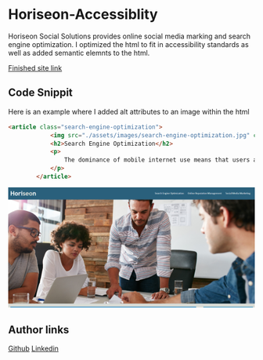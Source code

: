 # Horiseon-Accessiblity

Horiseon Social Solutions provides online social media marking and search engine optimization. I optimized the html to fit in accessibility standards as well as added semantic elemnts to the html. 

[Finished site link](https://mattjgatsby.github.io/horiseon-accessibility/)

## Code Snippit
Here is an example where I added alt attributes to an image within the html
``` html
<article class="search-engine-optimization">
            <img src="./assets/images/search-engine-optimization.jpg" class="float-left" alt="Office supplies on desk" />
            <h2>Search Engine Optimization</h2>
            <p>
                The dominance of mobile internet use means that users are searching for the right business as they travel, shop, or sit on their couch at home. Search Engine Optimization (SEO) allows you to increase your visibility and find the right customers for your business.
            </p>
        </article>
``` 

![Site Screenshot](./assets/images/horiseon%20screenshot.png)

## Author links
[Github](https://github.com/mattjgatsby)
[Linkedin](https://www.linkedin.com/in/matthew-gatsby-1a1521250/)